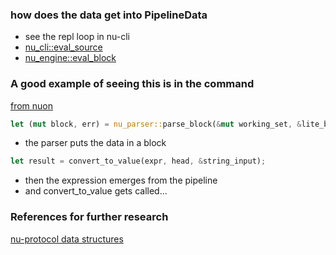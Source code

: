 
### how does the data get into PipelineData

* see the repl loop in nu-cli
* [nu_cli::eval_source](https://github.com/nushell/nushell/blob/main/crates/nu-cli/src/repl.rs)
* [nu_engine::eval_block](https://github.com/nushell/nushell/blob/main/crates/nu-engine/src/eval.rs)

### A good example of seeing this is in the command

[from nuon](https://github.com/nushell/nushell/blob/main/crates/nu-command/src/formats/from/nuon.rs)

```rust
let (mut block, err) = nu_parser::parse_block(&mut working_set, &lite_block, true, &[]);
```

* the parser puts the data in a block

```rust
let result = convert_to_value(expr, head, &string_input);
```

* then the expression emerges from the pipeline
* and convert_to_value gets called...

### References for further research

[nu-protocol data structures](./engine-q/engine-q-nu-protocol.md)
